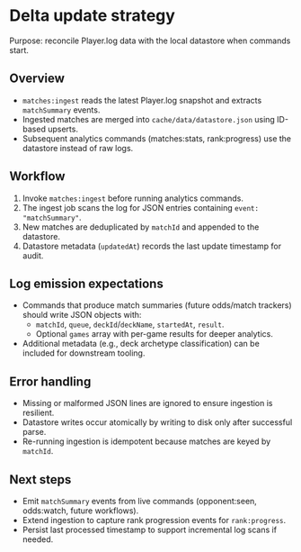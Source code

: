 # Delta update strategy
Purpose: reconcile Player.log data with the local datastore when commands start.

## Overview
- `matches:ingest` reads the latest Player.log snapshot and extracts `matchSummary` events.
- Ingested matches are merged into `cache/data/datastore.json` using ID-based upserts.
- Subsequent analytics commands (matches:stats, rank:progress) use the datastore instead of raw logs.

## Workflow
1. Invoke `matches:ingest` before running analytics commands.
2. The ingest job scans the log for JSON entries containing `event: "matchSummary"`.
3. New matches are deduplicated by `matchId` and appended to the datastore.
4. Datastore metadata (`updatedAt`) records the last update timestamp for audit.

## Log emission expectations
- Commands that produce match summaries (future odds/match trackers) should write JSON objects with:
  - `matchId`, `queue`, `deckId`/`deckName`, `startedAt`, `result`.
  - Optional `games` array with per-game results for deeper analytics.
- Additional metadata (e.g., deck archetype classification) can be included for downstream tooling.

## Error handling
- Missing or malformed JSON lines are ignored to ensure ingestion is resilient.
- Datastore writes occur atomically by writing to disk only after successful parse.
- Re-running ingestion is idempotent because matches are keyed by `matchId`.

## Next steps
- Emit `matchSummary` events from live commands (opponent:seen, odds:watch, future workflows).
- Extend ingestion to capture rank progression events for `rank:progress`.
- Persist last processed timestamp to support incremental log scans if needed.
